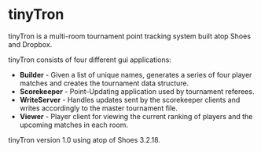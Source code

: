 # tinyTron #

tinyTron is a multi-room tournament point tracking system built atop Shoes and Dropbox.

tinyTron consists of four different gui applications:

* **Builder** - Given a list of unique names, generates a series of four player matches and creates the tournament data structure.
* **Scorekeeper** - Point-Updating application used by tournament referees. 
* **WriteServer** - Handles updates sent by the scorekeeper clients and writes accordingly to the master tournament file.
* **Viewer** - Player client for viewing the current ranking of players and the upcoming matches in each room. 

tinyTron version 1.0 using atop of Shoes 3.2.18. 